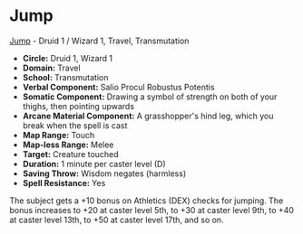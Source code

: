# Jump

[Jump](/Magic/J/Jump.md) - Druid 1 / Wizard 1, Travel, Transmutation

- **Circle:** Druid 1, Wizard 1
- **Domain:** Travel
- **School:** Transmutation
- **Verbal Component:** Salio Procul Robustus Potentis
- **Somatic Component:** Drawing a symbol of strength on both of your thighs, then pointing upwards
- **Arcane Material Component:** A grasshopper's hind leg, which you break when the spell is cast
- **Map Range:** Touch
- **Map-less Range:** Melee
- **Target:** Creature touched
- **Duration:** 1 minute per caster level (D)
- **Saving Throw:** Wisdom negates (harmless)
- **Spell Resistance:** Yes

The subject gets a +10 bonus on Athletics (DEX) checks for jumping. The bonus increases to +20 at caster level 5th, to +30 at caster level 9th, to +40 at caster level 13th, to +50 at caster level 17th, and so on.
